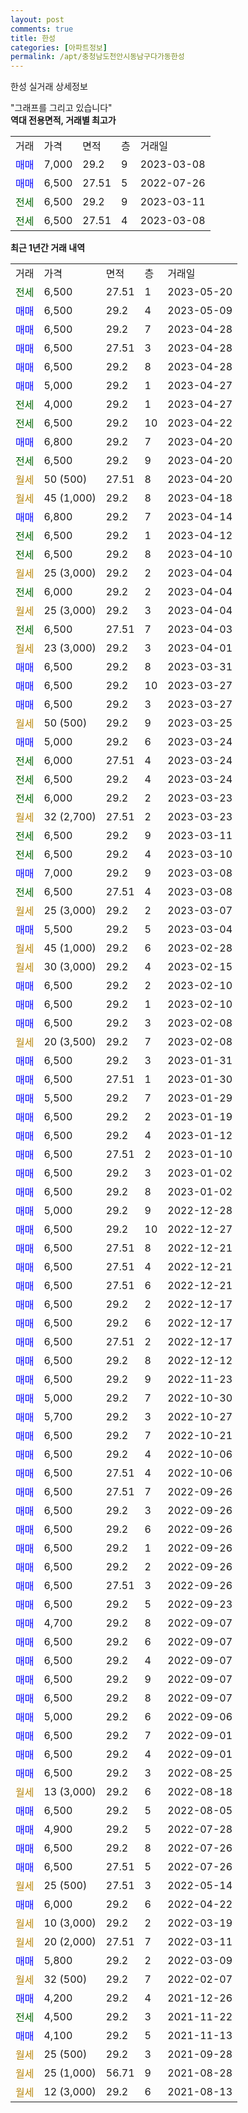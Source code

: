 ```yaml
---
layout: post
comments: true
title: 한성
categories: [아파트정보]
permalink: /apt/충청남도천안시동남구다가동한성
---
```


한성 실거래 상세정보

<script type="text/javascript">
  google.charts.load('current', {'packages':['line', 'corechart']});
  google.charts.setOnLoadCallback(drawChart);

  function drawChart() {
    var data = new google.visualization.DataTable();
    data.addColumn('date', '거래일');
    data.addColumn('number', "매매");
    data.addColumn('number', "전세");
    data.addColumn('number', "전매");

    data.addRows([[new Date(Date.parse("2023-05-20")), null, 6500, null], [new Date(Date.parse("2023-05-09")), 6500, null, null], [new Date(Date.parse("2023-04-28")), 6500, null, null], [new Date(Date.parse("2023-04-28")), 6500, null, null], [new Date(Date.parse("2023-04-28")), 6500, null, null], [new Date(Date.parse("2023-04-27")), 5000, null, null], [new Date(Date.parse("2023-04-27")), null, 4000, null], [new Date(Date.parse("2023-04-22")), null, 6500, null], [new Date(Date.parse("2023-04-20")), 6800, null, null], [new Date(Date.parse("2023-04-20")), null, 6500, null], [new Date(Date.parse("2023-04-20")), null, null, null], [new Date(Date.parse("2023-04-18")), null, null, null], [new Date(Date.parse("2023-04-14")), 6800, null, null], [new Date(Date.parse("2023-04-12")), null, 6500, null], [new Date(Date.parse("2023-04-10")), null, 6500, null], [new Date(Date.parse("2023-04-04")), null, null, null], [new Date(Date.parse("2023-04-04")), null, 6000, null], [new Date(Date.parse("2023-04-04")), null, null, null], [new Date(Date.parse("2023-04-03")), null, 6500, null], [new Date(Date.parse("2023-04-01")), null, null, null], [new Date(Date.parse("2023-03-31")), 6500, null, null], [new Date(Date.parse("2023-03-27")), 6500, null, null], [new Date(Date.parse("2023-03-27")), 6500, null, null], [new Date(Date.parse("2023-03-25")), null, null, null], [new Date(Date.parse("2023-03-24")), 5000, null, null], [new Date(Date.parse("2023-03-24")), null, 6000, null], [new Date(Date.parse("2023-03-24")), null, 6500, null], [new Date(Date.parse("2023-03-23")), null, 6000, null], [new Date(Date.parse("2023-03-23")), null, null, null], [new Date(Date.parse("2023-03-11")), null, 6500, null], [new Date(Date.parse("2023-03-10")), null, 6500, null], [new Date(Date.parse("2023-03-08")), 7000, null, null], [new Date(Date.parse("2023-03-08")), null, 6500, null], [new Date(Date.parse("2023-03-07")), null, null, null], [new Date(Date.parse("2023-03-04")), 5500, null, null], [new Date(Date.parse("2023-02-28")), null, null, null], [new Date(Date.parse("2023-02-15")), null, null, null], [new Date(Date.parse("2023-02-10")), 6500, null, null], [new Date(Date.parse("2023-02-10")), 6500, null, null], [new Date(Date.parse("2023-02-08")), 6500, null, null], [new Date(Date.parse("2023-02-08")), null, null, null], [new Date(Date.parse("2023-01-31")), 6500, null, null], [new Date(Date.parse("2023-01-30")), 6500, null, null], [new Date(Date.parse("2023-01-29")), 5500, null, null], [new Date(Date.parse("2023-01-19")), 6500, null, null], [new Date(Date.parse("2023-01-12")), 6500, null, null], [new Date(Date.parse("2023-01-10")), 6500, null, null], [new Date(Date.parse("2023-01-02")), 6500, null, null], [new Date(Date.parse("2023-01-02")), 6500, null, null], [new Date(Date.parse("2022-12-28")), 5000, null, null], [new Date(Date.parse("2022-12-27")), 6500, null, null], [new Date(Date.parse("2022-12-21")), 6500, null, null], [new Date(Date.parse("2022-12-21")), 6500, null, null], [new Date(Date.parse("2022-12-21")), 6500, null, null], [new Date(Date.parse("2022-12-17")), 6500, null, null], [new Date(Date.parse("2022-12-17")), 6500, null, null], [new Date(Date.parse("2022-12-17")), 6500, null, null], [new Date(Date.parse("2022-12-12")), 6500, null, null], [new Date(Date.parse("2022-11-23")), 6500, null, null], [new Date(Date.parse("2022-10-30")), 5000, null, null], [new Date(Date.parse("2022-10-27")), 5700, null, null], [new Date(Date.parse("2022-10-21")), 6500, null, null], [new Date(Date.parse("2022-10-06")), 6500, null, null], [new Date(Date.parse("2022-10-06")), 6500, null, null], [new Date(Date.parse("2022-09-26")), 6500, null, null], [new Date(Date.parse("2022-09-26")), 6500, null, null], [new Date(Date.parse("2022-09-26")), 6500, null, null], [new Date(Date.parse("2022-09-26")), 6500, null, null], [new Date(Date.parse("2022-09-26")), 6500, null, null], [new Date(Date.parse("2022-09-26")), 6500, null, null], [new Date(Date.parse("2022-09-23")), 6500, null, null], [new Date(Date.parse("2022-09-07")), 4700, null, null], [new Date(Date.parse("2022-09-07")), 6500, null, null], [new Date(Date.parse("2022-09-07")), 6500, null, null], [new Date(Date.parse("2022-09-07")), 6500, null, null], [new Date(Date.parse("2022-09-07")), 6500, null, null], [new Date(Date.parse("2022-09-06")), 5000, null, null], [new Date(Date.parse("2022-09-01")), 6500, null, null], [new Date(Date.parse("2022-09-01")), 6500, null, null], [new Date(Date.parse("2022-08-25")), 6500, null, null], [new Date(Date.parse("2022-08-18")), null, null, null], [new Date(Date.parse("2022-08-05")), 6500, null, null], [new Date(Date.parse("2022-07-28")), 4900, null, null], [new Date(Date.parse("2022-07-26")), 6500, null, null], [new Date(Date.parse("2022-07-26")), 6500, null, null], [new Date(Date.parse("2022-05-14")), null, null, null], [new Date(Date.parse("2022-04-22")), 6000, null, null], [new Date(Date.parse("2022-03-19")), null, null, null], [new Date(Date.parse("2022-03-11")), null, null, null], [new Date(Date.parse("2022-03-09")), 5800, null, null], [new Date(Date.parse("2022-02-07")), null, null, null], [new Date(Date.parse("2021-12-26")), 4200, null, null], [new Date(Date.parse("2021-11-22")), null, 4500, null], [new Date(Date.parse("2021-11-13")), 4100, null, null], [new Date(Date.parse("2021-09-28")), null, null, null], [new Date(Date.parse("2021-08-28")), null, null, null], [new Date(Date.parse("2021-08-13")), null, null, null]]);

    var options = {
      hAxis: {
        format: 'yyyy/MM/dd'
      },    
      lineWidth: 0,
      pointsVisible: true,    
      title: '최근 1년간 유형별 실거래가 분포',
      legend: { position: 'bottom' }
    };

    var formatter = new google.visualization.NumberFormat({pattern:'###,###'} );
    formatter.format(data, 1);
    formatter.format(data, 2);
    
    setTimeout(function() {
        var chart = new google.visualization.LineChart(document.getElementById('columnchart_material'));
        chart.draw(data, (options));
        document.getElementById('loading').style.display = 'none';
    }, 200);
  }
</script>


<div id="loading" style="z-index:20; display: block; margin-left: 0px">"그래프를 그리고 있습니다"</div>
<div id="columnchart_material" style="width: 95%; margin-left: 0px; display: block"></div>
<!-- contents start -->
<b>역대 전용면적, 거래별 최고가</b>
<table class="sortable">
    <tr>
      <td>거래</td>
      <td>가격</td>
      <td>면적</td>
      <td>층</td>
      <td>거래일</td>
    </tr>
        <tr>
          <td><a style="color: blue">매매</a></td>
          <td>7,000</td>
          <td>29.2</td>
          <td>9</td>
          <td>2023-03-08</td>
        </tr>            <tr>
          <td><a style="color: blue">매매</a></td>
          <td>6,500</td>
          <td>27.51</td>
          <td>5</td>
          <td>2022-07-26</td>
        </tr>        
        <tr>
              <td><a style="color: darkgreen">전세</a></td>
              <td>6,500</td>
              <td>29.2</td>
              <td>9</td>
              <td>2023-03-11</td>
            </tr>            <tr>
              <td><a style="color: darkgreen">전세</a></td>
              <td>6,500</td>
              <td>27.51</td>
              <td>4</td>
              <td>2023-03-08</td>
            </tr>        
    
</table>

<b>최근 1년간 거래 내역</b>

<table class="sortable">
    <tr>
      <td>거래</td>
      <td>가격</td>
      <td>면적</td>
      <td>층</td>
      <td>거래일</td>
    </tr>
    <tr>
      <td><a style="color: darkgreen">전세</a></td>
      <td>6,500</td>
      <td>27.51</td>
      <td>1</td>
      <td>2023-05-20</td>
    </tr>          <tr>
      <td><a style="color: blue">매매</a></td>
      <td>6,500</td>
      <td>29.2</td>
      <td>4</td>
      <td>2023-05-09</td>
    </tr>          <tr>
      <td><a style="color: blue">매매</a></td>
      <td>6,500</td>
      <td>29.2</td>
      <td>7</td>
      <td>2023-04-28</td>
    </tr>          <tr>
      <td><a style="color: blue">매매</a></td>
      <td>6,500</td>
      <td>27.51</td>
      <td>3</td>
      <td>2023-04-28</td>
    </tr>          <tr>
      <td><a style="color: blue">매매</a></td>
      <td>6,500</td>
      <td>29.2</td>
      <td>8</td>
      <td>2023-04-28</td>
    </tr>          <tr>
      <td><a style="color: blue">매매</a></td>
      <td>5,000</td>
      <td>29.2</td>
      <td>1</td>
      <td>2023-04-27</td>
    </tr>          <tr>
      <td><a style="color: darkgreen">전세</a></td>
      <td>4,000</td>
      <td>29.2</td>
      <td>1</td>
      <td>2023-04-27</td>
    </tr>          <tr>
      <td><a style="color: darkgreen">전세</a></td>
      <td>6,500</td>
      <td>29.2</td>
      <td>10</td>
      <td>2023-04-22</td>
    </tr>          <tr>
      <td><a style="color: blue">매매</a></td>
      <td>6,800</td>
      <td>29.2</td>
      <td>7</td>
      <td>2023-04-20</td>
    </tr>          <tr>
      <td><a style="color: darkgreen">전세</a></td>
      <td>6,500</td>
      <td>29.2</td>
      <td>9</td>
      <td>2023-04-20</td>
    </tr>          <tr>
      <td><a style="color: darkgoldenrod">월세</a></td>
      <td>50 (500)</td>
      <td>27.51</td>
      <td>8</td>
      <td>2023-04-20</td>
    </tr>          <tr>
      <td><a style="color: darkgoldenrod">월세</a></td>
      <td>45 (1,000)</td>
      <td>29.2</td>
      <td>8</td>
      <td>2023-04-18</td>
    </tr>          <tr>
      <td><a style="color: blue">매매</a></td>
      <td>6,800</td>
      <td>29.2</td>
      <td>7</td>
      <td>2023-04-14</td>
    </tr>          <tr>
      <td><a style="color: darkgreen">전세</a></td>
      <td>6,500</td>
      <td>29.2</td>
      <td>1</td>
      <td>2023-04-12</td>
    </tr>          <tr>
      <td><a style="color: darkgreen">전세</a></td>
      <td>6,500</td>
      <td>29.2</td>
      <td>8</td>
      <td>2023-04-10</td>
    </tr>          <tr>
      <td><a style="color: darkgoldenrod">월세</a></td>
      <td>25 (3,000)</td>
      <td>29.2</td>
      <td>2</td>
      <td>2023-04-04</td>
    </tr>          <tr>
      <td><a style="color: darkgreen">전세</a></td>
      <td>6,000</td>
      <td>29.2</td>
      <td>2</td>
      <td>2023-04-04</td>
    </tr>          <tr>
      <td><a style="color: darkgoldenrod">월세</a></td>
      <td>25 (3,000)</td>
      <td>29.2</td>
      <td>3</td>
      <td>2023-04-04</td>
    </tr>          <tr>
      <td><a style="color: darkgreen">전세</a></td>
      <td>6,500</td>
      <td>27.51</td>
      <td>7</td>
      <td>2023-04-03</td>
    </tr>          <tr>
      <td><a style="color: darkgoldenrod">월세</a></td>
      <td>23 (3,000)</td>
      <td>29.2</td>
      <td>3</td>
      <td>2023-04-01</td>
    </tr>          <tr>
      <td><a style="color: blue">매매</a></td>
      <td>6,500</td>
      <td>29.2</td>
      <td>8</td>
      <td>2023-03-31</td>
    </tr>          <tr>
      <td><a style="color: blue">매매</a></td>
      <td>6,500</td>
      <td>29.2</td>
      <td>10</td>
      <td>2023-03-27</td>
    </tr>          <tr>
      <td><a style="color: blue">매매</a></td>
      <td>6,500</td>
      <td>29.2</td>
      <td>3</td>
      <td>2023-03-27</td>
    </tr>          <tr>
      <td><a style="color: darkgoldenrod">월세</a></td>
      <td>50 (500)</td>
      <td>29.2</td>
      <td>9</td>
      <td>2023-03-25</td>
    </tr>          <tr>
      <td><a style="color: blue">매매</a></td>
      <td>5,000</td>
      <td>29.2</td>
      <td>6</td>
      <td>2023-03-24</td>
    </tr>          <tr>
      <td><a style="color: darkgreen">전세</a></td>
      <td>6,000</td>
      <td>27.51</td>
      <td>4</td>
      <td>2023-03-24</td>
    </tr>          <tr>
      <td><a style="color: darkgreen">전세</a></td>
      <td>6,500</td>
      <td>29.2</td>
      <td>4</td>
      <td>2023-03-24</td>
    </tr>          <tr>
      <td><a style="color: darkgreen">전세</a></td>
      <td>6,000</td>
      <td>29.2</td>
      <td>2</td>
      <td>2023-03-23</td>
    </tr>          <tr>
      <td><a style="color: darkgoldenrod">월세</a></td>
      <td>32 (2,700)</td>
      <td>27.51</td>
      <td>2</td>
      <td>2023-03-23</td>
    </tr>          <tr>
      <td><a style="color: darkgreen">전세</a></td>
      <td>6,500</td>
      <td>29.2</td>
      <td>9</td>
      <td>2023-03-11</td>
    </tr>          <tr>
      <td><a style="color: darkgreen">전세</a></td>
      <td>6,500</td>
      <td>29.2</td>
      <td>4</td>
      <td>2023-03-10</td>
    </tr>          <tr>
      <td><a style="color: blue">매매</a></td>
      <td>7,000</td>
      <td>29.2</td>
      <td>9</td>
      <td>2023-03-08</td>
    </tr>          <tr>
      <td><a style="color: darkgreen">전세</a></td>
      <td>6,500</td>
      <td>27.51</td>
      <td>4</td>
      <td>2023-03-08</td>
    </tr>          <tr>
      <td><a style="color: darkgoldenrod">월세</a></td>
      <td>25 (3,000)</td>
      <td>29.2</td>
      <td>2</td>
      <td>2023-03-07</td>
    </tr>          <tr>
      <td><a style="color: blue">매매</a></td>
      <td>5,500</td>
      <td>29.2</td>
      <td>5</td>
      <td>2023-03-04</td>
    </tr>          <tr>
      <td><a style="color: darkgoldenrod">월세</a></td>
      <td>45 (1,000)</td>
      <td>29.2</td>
      <td>6</td>
      <td>2023-02-28</td>
    </tr>          <tr>
      <td><a style="color: darkgoldenrod">월세</a></td>
      <td>30 (3,000)</td>
      <td>29.2</td>
      <td>4</td>
      <td>2023-02-15</td>
    </tr>          <tr>
      <td><a style="color: blue">매매</a></td>
      <td>6,500</td>
      <td>29.2</td>
      <td>2</td>
      <td>2023-02-10</td>
    </tr>          <tr>
      <td><a style="color: blue">매매</a></td>
      <td>6,500</td>
      <td>29.2</td>
      <td>1</td>
      <td>2023-02-10</td>
    </tr>          <tr>
      <td><a style="color: blue">매매</a></td>
      <td>6,500</td>
      <td>29.2</td>
      <td>3</td>
      <td>2023-02-08</td>
    </tr>          <tr>
      <td><a style="color: darkgoldenrod">월세</a></td>
      <td>20 (3,500)</td>
      <td>29.2</td>
      <td>7</td>
      <td>2023-02-08</td>
    </tr>          <tr>
      <td><a style="color: blue">매매</a></td>
      <td>6,500</td>
      <td>29.2</td>
      <td>3</td>
      <td>2023-01-31</td>
    </tr>          <tr>
      <td><a style="color: blue">매매</a></td>
      <td>6,500</td>
      <td>27.51</td>
      <td>1</td>
      <td>2023-01-30</td>
    </tr>          <tr>
      <td><a style="color: blue">매매</a></td>
      <td>5,500</td>
      <td>29.2</td>
      <td>7</td>
      <td>2023-01-29</td>
    </tr>          <tr>
      <td><a style="color: blue">매매</a></td>
      <td>6,500</td>
      <td>29.2</td>
      <td>2</td>
      <td>2023-01-19</td>
    </tr>          <tr>
      <td><a style="color: blue">매매</a></td>
      <td>6,500</td>
      <td>29.2</td>
      <td>4</td>
      <td>2023-01-12</td>
    </tr>          <tr>
      <td><a style="color: blue">매매</a></td>
      <td>6,500</td>
      <td>27.51</td>
      <td>2</td>
      <td>2023-01-10</td>
    </tr>          <tr>
      <td><a style="color: blue">매매</a></td>
      <td>6,500</td>
      <td>29.2</td>
      <td>3</td>
      <td>2023-01-02</td>
    </tr>          <tr>
      <td><a style="color: blue">매매</a></td>
      <td>6,500</td>
      <td>29.2</td>
      <td>8</td>
      <td>2023-01-02</td>
    </tr>          <tr>
      <td><a style="color: blue">매매</a></td>
      <td>5,000</td>
      <td>29.2</td>
      <td>9</td>
      <td>2022-12-28</td>
    </tr>          <tr>
      <td><a style="color: blue">매매</a></td>
      <td>6,500</td>
      <td>29.2</td>
      <td>10</td>
      <td>2022-12-27</td>
    </tr>          <tr>
      <td><a style="color: blue">매매</a></td>
      <td>6,500</td>
      <td>27.51</td>
      <td>8</td>
      <td>2022-12-21</td>
    </tr>          <tr>
      <td><a style="color: blue">매매</a></td>
      <td>6,500</td>
      <td>27.51</td>
      <td>4</td>
      <td>2022-12-21</td>
    </tr>          <tr>
      <td><a style="color: blue">매매</a></td>
      <td>6,500</td>
      <td>27.51</td>
      <td>6</td>
      <td>2022-12-21</td>
    </tr>          <tr>
      <td><a style="color: blue">매매</a></td>
      <td>6,500</td>
      <td>29.2</td>
      <td>2</td>
      <td>2022-12-17</td>
    </tr>          <tr>
      <td><a style="color: blue">매매</a></td>
      <td>6,500</td>
      <td>29.2</td>
      <td>6</td>
      <td>2022-12-17</td>
    </tr>          <tr>
      <td><a style="color: blue">매매</a></td>
      <td>6,500</td>
      <td>27.51</td>
      <td>2</td>
      <td>2022-12-17</td>
    </tr>          <tr>
      <td><a style="color: blue">매매</a></td>
      <td>6,500</td>
      <td>29.2</td>
      <td>8</td>
      <td>2022-12-12</td>
    </tr>          <tr>
      <td><a style="color: blue">매매</a></td>
      <td>6,500</td>
      <td>29.2</td>
      <td>9</td>
      <td>2022-11-23</td>
    </tr>          <tr>
      <td><a style="color: blue">매매</a></td>
      <td>5,000</td>
      <td>29.2</td>
      <td>7</td>
      <td>2022-10-30</td>
    </tr>          <tr>
      <td><a style="color: blue">매매</a></td>
      <td>5,700</td>
      <td>29.2</td>
      <td>3</td>
      <td>2022-10-27</td>
    </tr>          <tr>
      <td><a style="color: blue">매매</a></td>
      <td>6,500</td>
      <td>29.2</td>
      <td>7</td>
      <td>2022-10-21</td>
    </tr>          <tr>
      <td><a style="color: blue">매매</a></td>
      <td>6,500</td>
      <td>29.2</td>
      <td>4</td>
      <td>2022-10-06</td>
    </tr>          <tr>
      <td><a style="color: blue">매매</a></td>
      <td>6,500</td>
      <td>27.51</td>
      <td>4</td>
      <td>2022-10-06</td>
    </tr>          <tr>
      <td><a style="color: blue">매매</a></td>
      <td>6,500</td>
      <td>27.51</td>
      <td>7</td>
      <td>2022-09-26</td>
    </tr>          <tr>
      <td><a style="color: blue">매매</a></td>
      <td>6,500</td>
      <td>29.2</td>
      <td>3</td>
      <td>2022-09-26</td>
    </tr>          <tr>
      <td><a style="color: blue">매매</a></td>
      <td>6,500</td>
      <td>29.2</td>
      <td>6</td>
      <td>2022-09-26</td>
    </tr>          <tr>
      <td><a style="color: blue">매매</a></td>
      <td>6,500</td>
      <td>29.2</td>
      <td>1</td>
      <td>2022-09-26</td>
    </tr>          <tr>
      <td><a style="color: blue">매매</a></td>
      <td>6,500</td>
      <td>29.2</td>
      <td>2</td>
      <td>2022-09-26</td>
    </tr>          <tr>
      <td><a style="color: blue">매매</a></td>
      <td>6,500</td>
      <td>27.51</td>
      <td>3</td>
      <td>2022-09-26</td>
    </tr>          <tr>
      <td><a style="color: blue">매매</a></td>
      <td>6,500</td>
      <td>29.2</td>
      <td>5</td>
      <td>2022-09-23</td>
    </tr>          <tr>
      <td><a style="color: blue">매매</a></td>
      <td>4,700</td>
      <td>29.2</td>
      <td>8</td>
      <td>2022-09-07</td>
    </tr>          <tr>
      <td><a style="color: blue">매매</a></td>
      <td>6,500</td>
      <td>29.2</td>
      <td>6</td>
      <td>2022-09-07</td>
    </tr>          <tr>
      <td><a style="color: blue">매매</a></td>
      <td>6,500</td>
      <td>29.2</td>
      <td>4</td>
      <td>2022-09-07</td>
    </tr>          <tr>
      <td><a style="color: blue">매매</a></td>
      <td>6,500</td>
      <td>29.2</td>
      <td>9</td>
      <td>2022-09-07</td>
    </tr>          <tr>
      <td><a style="color: blue">매매</a></td>
      <td>6,500</td>
      <td>29.2</td>
      <td>8</td>
      <td>2022-09-07</td>
    </tr>          <tr>
      <td><a style="color: blue">매매</a></td>
      <td>5,000</td>
      <td>29.2</td>
      <td>6</td>
      <td>2022-09-06</td>
    </tr>          <tr>
      <td><a style="color: blue">매매</a></td>
      <td>6,500</td>
      <td>29.2</td>
      <td>7</td>
      <td>2022-09-01</td>
    </tr>          <tr>
      <td><a style="color: blue">매매</a></td>
      <td>6,500</td>
      <td>29.2</td>
      <td>4</td>
      <td>2022-09-01</td>
    </tr>          <tr>
      <td><a style="color: blue">매매</a></td>
      <td>6,500</td>
      <td>29.2</td>
      <td>3</td>
      <td>2022-08-25</td>
    </tr>          <tr>
      <td><a style="color: darkgoldenrod">월세</a></td>
      <td>13 (3,000)</td>
      <td>29.2</td>
      <td>6</td>
      <td>2022-08-18</td>
    </tr>          <tr>
      <td><a style="color: blue">매매</a></td>
      <td>6,500</td>
      <td>29.2</td>
      <td>5</td>
      <td>2022-08-05</td>
    </tr>          <tr>
      <td><a style="color: blue">매매</a></td>
      <td>4,900</td>
      <td>29.2</td>
      <td>5</td>
      <td>2022-07-28</td>
    </tr>          <tr>
      <td><a style="color: blue">매매</a></td>
      <td>6,500</td>
      <td>29.2</td>
      <td>8</td>
      <td>2022-07-26</td>
    </tr>          <tr>
      <td><a style="color: blue">매매</a></td>
      <td>6,500</td>
      <td>27.51</td>
      <td>5</td>
      <td>2022-07-26</td>
    </tr>          <tr>
      <td><a style="color: darkgoldenrod">월세</a></td>
      <td>25 (500)</td>
      <td>27.51</td>
      <td>3</td>
      <td>2022-05-14</td>
    </tr>          <tr>
      <td><a style="color: blue">매매</a></td>
      <td>6,000</td>
      <td>29.2</td>
      <td>6</td>
      <td>2022-04-22</td>
    </tr>          <tr>
      <td><a style="color: darkgoldenrod">월세</a></td>
      <td>10 (3,000)</td>
      <td>29.2</td>
      <td>2</td>
      <td>2022-03-19</td>
    </tr>          <tr>
      <td><a style="color: darkgoldenrod">월세</a></td>
      <td>20 (2,000)</td>
      <td>27.51</td>
      <td>7</td>
      <td>2022-03-11</td>
    </tr>          <tr>
      <td><a style="color: blue">매매</a></td>
      <td>5,800</td>
      <td>29.2</td>
      <td>2</td>
      <td>2022-03-09</td>
    </tr>          <tr>
      <td><a style="color: darkgoldenrod">월세</a></td>
      <td>32 (500)</td>
      <td>29.2</td>
      <td>7</td>
      <td>2022-02-07</td>
    </tr>          <tr>
      <td><a style="color: blue">매매</a></td>
      <td>4,200</td>
      <td>29.2</td>
      <td>4</td>
      <td>2021-12-26</td>
    </tr>          <tr>
      <td><a style="color: darkgreen">전세</a></td>
      <td>4,500</td>
      <td>29.2</td>
      <td>3</td>
      <td>2021-11-22</td>
    </tr>          <tr>
      <td><a style="color: blue">매매</a></td>
      <td>4,100</td>
      <td>29.2</td>
      <td>5</td>
      <td>2021-11-13</td>
    </tr>          <tr>
      <td><a style="color: darkgoldenrod">월세</a></td>
      <td>25 (500)</td>
      <td>29.2</td>
      <td>3</td>
      <td>2021-09-28</td>
    </tr>          <tr>
      <td><a style="color: darkgoldenrod">월세</a></td>
      <td>25 (1,000)</td>
      <td>56.71</td>
      <td>9</td>
      <td>2021-08-28</td>
    </tr>          <tr>
      <td><a style="color: darkgoldenrod">월세</a></td>
      <td>12 (3,000)</td>
      <td>29.2</td>
      <td>6</td>
      <td>2021-08-13</td>
    </tr>      </table>
<!-- contents end -->    


